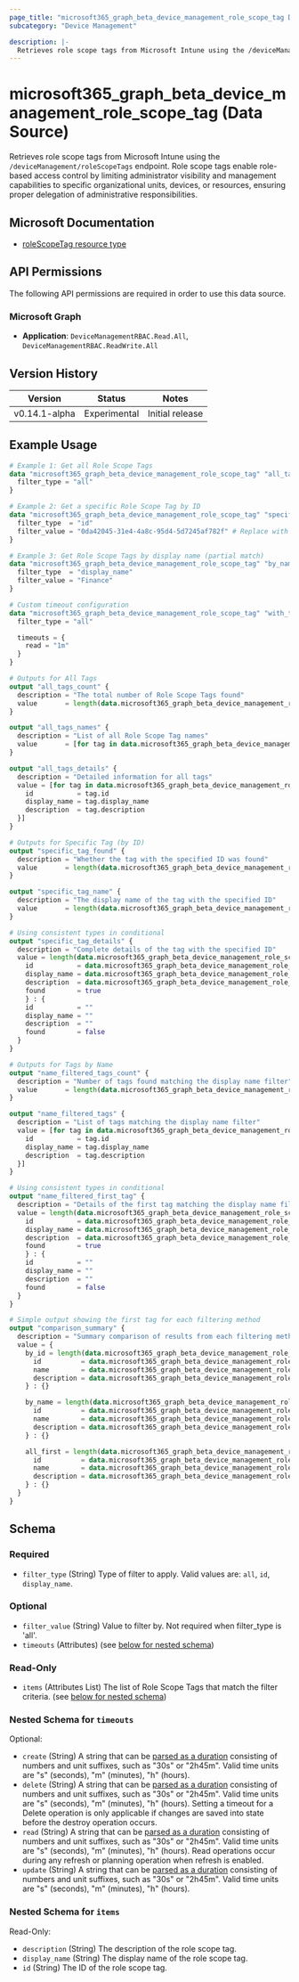 ```yaml
---
page_title: "microsoft365_graph_beta_device_management_role_scope_tag Data Source - microsoft365"
subcategory: "Device Management"

description: |-
  Retrieves role scope tags from Microsoft Intune using the /deviceManagement/roleScopeTags endpoint. Role scope tags enable role-based access control by limiting administrator visibility and management capabilities to specific organizational units, devices, or resources, ensuring proper delegation of administrative responsibilities.
---
```


# microsoft365_graph_beta_device_management_role_scope_tag (Data Source)

Retrieves role scope tags from Microsoft Intune using the `/deviceManagement/roleScopeTags` endpoint. Role scope tags enable role-based access control by limiting administrator visibility and management capabilities to specific organizational units, devices, or resources, ensuring proper delegation of administrative responsibilities.

## Microsoft Documentation

- [roleScopeTag resource type](https://learn.microsoft.com/en-us/graph/api/resources/intune-rbac-rolescopetag?view=graph-rest-beta)

## API Permissions

The following API permissions are required in order to use this data source.

### Microsoft Graph

- **Application**: `DeviceManagementRBAC.Read.All`, `DeviceManagementRBAC.ReadWrite.All`

## Version History

| Version | Status | Notes |
|---------|--------|-------|
| v0.14.1-alpha | Experimental | Initial release |

## Example Usage

```terraform
# Example 1: Get all Role Scope Tags
data "microsoft365_graph_beta_device_management_role_scope_tag" "all_tags" {
  filter_type = "all"
}

# Example 2: Get a specific Role Scope Tag by ID
data "microsoft365_graph_beta_device_management_role_scope_tag" "specific_tag" {
  filter_type  = "id"
  filter_value = "0da42045-31e4-4a8c-95d4-5d7245af782f" # Replace with actual ID
}

# Example 3: Get Role Scope Tags by display name (partial match)
data "microsoft365_graph_beta_device_management_role_scope_tag" "by_name" {
  filter_type  = "display_name"
  filter_value = "Finance"
}

# Custom timeout configuration
data "microsoft365_graph_beta_device_management_role_scope_tag" "with_timeout" {
  filter_type = "all"

  timeouts = {
    read = "1m"
  }
}

# Outputs for All Tags
output "all_tags_count" {
  description = "The total number of Role Scope Tags found"
  value       = length(data.microsoft365_graph_beta_device_management_role_scope_tag.all_tags.items)
}

output "all_tags_names" {
  description = "List of all Role Scope Tag names"
  value       = [for tag in data.microsoft365_graph_beta_device_management_role_scope_tag.all_tags.items : tag.display_name]
}

output "all_tags_details" {
  description = "Detailed information for all tags"
  value = [for tag in data.microsoft365_graph_beta_device_management_role_scope_tag.all_tags.items : {
    id           = tag.id
    display_name = tag.display_name
    description  = tag.description
  }]
}

# Outputs for Specific Tag (by ID)
output "specific_tag_found" {
  description = "Whether the tag with the specified ID was found"
  value       = length(data.microsoft365_graph_beta_device_management_role_scope_tag.specific_tag.items) > 0
}

output "specific_tag_name" {
  description = "The display name of the tag with the specified ID"
  value       = length(data.microsoft365_graph_beta_device_management_role_scope_tag.specific_tag.items) > 0 ? data.microsoft365_graph_beta_device_management_role_scope_tag.specific_tag.items[0].display_name : ""
}

# Using consistent types in conditional
output "specific_tag_details" {
  description = "Complete details of the tag with the specified ID"
  value = length(data.microsoft365_graph_beta_device_management_role_scope_tag.specific_tag.items) > 0 ? {
    id           = data.microsoft365_graph_beta_device_management_role_scope_tag.specific_tag.items[0].id
    display_name = data.microsoft365_graph_beta_device_management_role_scope_tag.specific_tag.items[0].display_name
    description  = data.microsoft365_graph_beta_device_management_role_scope_tag.specific_tag.items[0].description
    found        = true
    } : {
    id           = ""
    display_name = ""
    description  = ""
    found        = false
  }
}

# Outputs for Tags by Name
output "name_filtered_tags_count" {
  description = "Number of tags found matching the display name filter"
  value       = length(data.microsoft365_graph_beta_device_management_role_scope_tag.by_name.items)
}

output "name_filtered_tags" {
  description = "List of tags matching the display name filter"
  value = [for tag in data.microsoft365_graph_beta_device_management_role_scope_tag.by_name.items : {
    id           = tag.id
    display_name = tag.display_name
    description  = tag.description
  }]
}

# Using consistent types in conditional
output "name_filtered_first_tag" {
  description = "Details of the first tag matching the display name filter (if any)"
  value = length(data.microsoft365_graph_beta_device_management_role_scope_tag.by_name.items) > 0 ? {
    id           = data.microsoft365_graph_beta_device_management_role_scope_tag.by_name.items[0].id
    display_name = data.microsoft365_graph_beta_device_management_role_scope_tag.by_name.items[0].display_name
    description  = data.microsoft365_graph_beta_device_management_role_scope_tag.by_name.items[0].description
    found        = true
    } : {
    id           = ""
    display_name = ""
    description  = ""
    found        = false
  }
}

# Simple output showing the first tag for each filtering method
output "comparison_summary" {
  description = "Summary comparison of results from each filtering method"
  value = {
    by_id = length(data.microsoft365_graph_beta_device_management_role_scope_tag.specific_tag.items) > 0 ? {
      id          = data.microsoft365_graph_beta_device_management_role_scope_tag.specific_tag.items[0].id
      name        = data.microsoft365_graph_beta_device_management_role_scope_tag.specific_tag.items[0].display_name
      description = data.microsoft365_graph_beta_device_management_role_scope_tag.specific_tag.items[0].description
    } : {}

    by_name = length(data.microsoft365_graph_beta_device_management_role_scope_tag.by_name.items) > 0 ? {
      id          = data.microsoft365_graph_beta_device_management_role_scope_tag.by_name.items[0].id
      name        = data.microsoft365_graph_beta_device_management_role_scope_tag.by_name.items[0].display_name
      description = data.microsoft365_graph_beta_device_management_role_scope_tag.by_name.items[0].description
    } : {}

    all_first = length(data.microsoft365_graph_beta_device_management_role_scope_tag.all_tags.items) > 0 ? {
      id          = data.microsoft365_graph_beta_device_management_role_scope_tag.all_tags.items[0].id
      name        = data.microsoft365_graph_beta_device_management_role_scope_tag.all_tags.items[0].display_name
      description = data.microsoft365_graph_beta_device_management_role_scope_tag.all_tags.items[0].description
    } : {}
  }
}
```

<!-- schema generated by tfplugindocs -->
## Schema

### Required

- `filter_type` (String) Type of filter to apply. Valid values are: `all`, `id`, `display_name`.

### Optional

- `filter_value` (String) Value to filter by. Not required when filter_type is 'all'.
- `timeouts` (Attributes) (see [below for nested schema](#nestedatt--timeouts))

### Read-Only

- `items` (Attributes List) The list of Role Scope Tags that match the filter criteria. (see [below for nested schema](#nestedatt--items))

<a id="nestedatt--timeouts"></a>
### Nested Schema for `timeouts`

Optional:

- `create` (String) A string that can be [parsed as a duration](https://pkg.go.dev/time#ParseDuration) consisting of numbers and unit suffixes, such as "30s" or "2h45m". Valid time units are "s" (seconds), "m" (minutes), "h" (hours).
- `delete` (String) A string that can be [parsed as a duration](https://pkg.go.dev/time#ParseDuration) consisting of numbers and unit suffixes, such as "30s" or "2h45m". Valid time units are "s" (seconds), "m" (minutes), "h" (hours). Setting a timeout for a Delete operation is only applicable if changes are saved into state before the destroy operation occurs.
- `read` (String) A string that can be [parsed as a duration](https://pkg.go.dev/time#ParseDuration) consisting of numbers and unit suffixes, such as "30s" or "2h45m". Valid time units are "s" (seconds), "m" (minutes), "h" (hours). Read operations occur during any refresh or planning operation when refresh is enabled.
- `update` (String) A string that can be [parsed as a duration](https://pkg.go.dev/time#ParseDuration) consisting of numbers and unit suffixes, such as "30s" or "2h45m". Valid time units are "s" (seconds), "m" (minutes), "h" (hours).


<a id="nestedatt--items"></a>
### Nested Schema for `items`

Read-Only:

- `description` (String) The description of the role scope tag.
- `display_name` (String) The display name of the role scope tag.
- `id` (String) The ID of the role scope tag.